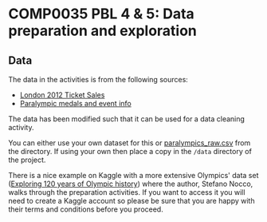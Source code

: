 # COMP0035 PBL 4 & 5: Data preparation and exploration

## Data

The data in the activities is from the following sources:

- [London 2012 Ticket Sales](https://data.london.gov.uk/download/london-2012-ticket-sales/4711eb39-cb56-4f47-804d-e486dae89a1d/assembly-london-2012-ticket-sales.xls)
- [Paralympic medals and event info](https://www.paralympic.org/london-2012/results/medalstandings)

The data has been modified such that it can be used for a data cleaning activity.

You can either use your own dataset for this or [paralympics_raw.csv](data/paralympics_raw.csv) from the directory. If
using your own then place a copy in the `/data` directory of the project.

There is a nice example on Kaggle with a more extensive Olympics' data
set ([Exploring 120 years of Olympic history](https://www.kaggle.com/snocco/exploring-120-years-of-olympics-history/notebook))
where the author, Stefano Nocco, walks through the preparation activities. If you want to access it you will need to
create a Kaggle account so please be sure that you are happy with their terms and conditions before you proceed. 
